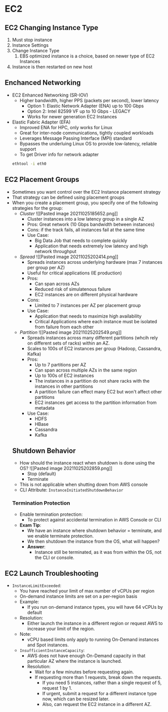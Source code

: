 # EC2
## EC2 Changing Instance Type
1. Must stop instance
2. Instance Settings
3. Change Instance Type
	1. EBS optimized instance is a choice, based on newer type of EC2 Instances
4. Instance is then restarted on new host

## Enchanced Networking
- EC2 Enhanced Networking (SR-IOV)
	- Higher bandwidth, higher PPS (packets per second), lower latency
		- Option 1: Elastic Network Adapter (ENA) up to 100 Gbps
		- Option 2: Intel 82599 VF up to 10 Gbps - LEGACY
		- Works for newer generation EC2 Instances
- Elastic Fabric Adapter (EFA)
	- Improved ENA for HPC, only works for Linux
	- Great for inter-node communications, tightly coupled workloads
	- Leverages Message Passing Interface (MPI) standard
	- Bypasses the underluing Linux OS to provide low-latency, reliable support
	- To get Driver info for network adapter
	```bash
	ethtool -i eth0
	```
## EC2 Placement Groups
- Sometimes you want control over the EC2 Instance placement strategy
- That strategy can be defined using placement groups
- When you create a placement group, you specify one of the following strategies for the group:
	- *Cluster*	
		![[Pasted image 20211025185652.png]]
		- Cluster instances into a low latency group in a single AZ
		- Pros: Great network (10 Gbps bandwidth between instances)
		- Cons: if the track fails, all instances fail at the same time
		- Use Case:
			- Big Data Job that needs to complete quickly
			- Application that needs extremely low latency and high network throughput
	- *Spread*
		 ![[Pasted image 20211025202414.png]]
		- Spreads instances across underlying hardware (max 7 instances per group per AZ)
		- Useful for critical applications (IE production)
		- Pros:
			- Can span across AZs
			- Reduced risk of simulatenous failure
			- EC2 instances are on different physical hardware
		- Cons:
			- Limited to 7 instances per AZ per placement group
		- Use Case:
			- Application that needs to maximize high availability
			- Critical Applications where each instance must be isolated from failure from each other
	- *Partition*
		 ![[Pasted image 20211025202549.png]]
		- Spreads instances across many different partitions (whcih rely on different sets of racks) within an AZ.
		- Scales to 100s of EC2 instances per group (Hadoop, Cassandra, Kafka)
		- Pros:
			- Up to 7 partitions per AZ
			- Can span across multiple AZs in the same region
			- Up to 100s of EC2 instances
			- The instances in a partition do not share racks with the instances in other partitions
			- A partition failure can effect many EC2 but won't affect other partitions
			- EC2 instances get access to the partition information from metadata
		- Use Case:
			- HDFS
			- HBase
			- Cassandra
			- Kafka
	## Shutdown Behavior
	- How should the instance react when shutdown is done using the OS?
		![[Pasted image 20211025202859.png]]
		- Stop (default)
		- Terminate
	- This is not applicable when shutting down from AWS console
	- CLI Attribute: `InstanceInitiatedShutdownBehavior`
	### Termination Protection
	- Enable termination protection:
		- To protect against accidental termination in AWS Console or CLI
	- **Exam Tip**:
		- We have an instance where shutdown behavior = terminate, and we enable terminate protection.
		- We then shutdown the instance from the OS, what will happen?
		- **Answer**:
			- Instance still be terminated, as it was from within the OS, not the CLI or console.
## EC2 Launch Troubleshooting
- `InstanceLimitExceeded`:
	- You have reached your limit of max number of vCPUs per region
	- On-demand instance limits are set on a per-region basis
	- Example:
		- If you run on-demand instance types, you will have 64 vCPUs by default
	- Resolution:
		- Either launch the instance in a different region or request AWS to increase your limit of the region.
	- Note:
		- vCPU based limits only apply to running On-Demand instances and Spot instances.
	- `InsufficientInstanceCapacity`:
		- AWS does not have enough On-Demand capacity in that particular AZ where the instance is launched.
		- Resolution:
			- Wait for a few minutes before requesting again.
			- If requesting more than 1 requests, break down the requests.
				- If you need 5 instances, rather than a single request of 5, request 1 by 1.
				- If urgent, submit a request for a different instance type now, which can be resized later.
				- Also, can request the EC2 instance in a different AZ.

